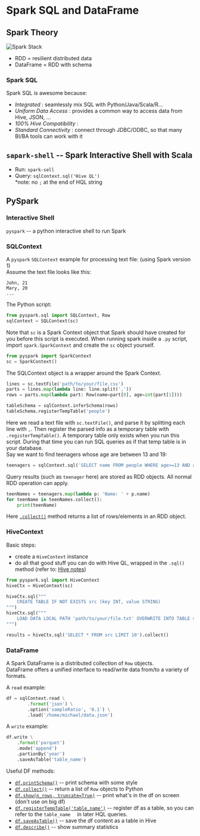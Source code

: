 # Spark SQL and DataFrame

## Spark Theory
![Spark Stack](https://dhenschen.files.wordpress.com/2015/06/spark-2015-vision.jpg)  
- RDD = resilient distributed data 
- DataFrame = RDD with schema

### Spark SQL  
Spark SQL is awesome because:
- *Integrated* : seamlessly mix SQL with Python/Java/Scala/R...
- *Uniform Data Access* : provides a common way to access data from Hive, JSON, ...  
- *100% Hive Compatibility* : 
- *Standard Connectivity* : connect through JDBC/ODBC, so that many BI/BA tools can work with it

## `sapark-shell` -- Spark Interactive Shell with Scala  
- Run: `spark-sell`  
- Query: `sqlContext.sql('Hive QL')`  
*note: no `;` at the end of HQL string  




## PySpark 
### Interactive Shell  
`pyspark` -- a python interactive shell to run Spark

### SQLContext

A `pyspark` `SQLContext` example for processing text file:  (using Spark version 1)  
Assume the text file looks like this:
```text
John, 21
Mary, 20
...
```
The  Python script:
```python
from pyspark.sql import SQLContext, Row
sqlContext = SQLContext(sc)
```
Note that `sc` is a Spark Context object that Spark should have created for you before this script is executed.
When running spark inside a `.py` script, import `spark.SparkContext` and create the `sc` object yourself. 
```python
from pyspark import SparkContext
sc = SparkContext()
``` 

The SQLContext object is a wrapper around the Spark Context.
```python
lines = sc.textFile('path/to/your/file.csv')
parts = lines.map(lambda line: line.split(','))
rows = parts.map(lambda part: Row(name=part[0], age=int(part[1])))

tableSchema = sqlContext.inferSchema(rows)
tableSchema.registerTempTable('people')
```
Here we read a text file with `sc.textFile()`, and parse it by splitting each line with `,`. 
Then register the parsed info as a temporary table with `.registerTempTable()`. 
A temporary table only exists when you run this script. 
During that time you can run SQL queries as if that temp table is in your database.  
Say we want to find teenagers whose age are between 13 and 19:
```python
teenagers = sqlContext.sql('SELECT name FROM people WHERE age>=13 AND age<=19')
```
Query results (such as `teenager` here) are stored as RDD objects. All normal RDD operation can apply.
```python
teenNames = teenagers.map(lambda p: 'Name: ' + p.name)
for teenName in teenNames.collect(): 
    print(teenName)
```
Here [`.collect()`](https://spark.apache.org/docs/2.2.0/api/python/pyspark.html#pyspark.RDD.collect) method returns a list of rows/elements in an RDD object.


### HiveContext
Basic steps:  
- create a `HiveContext` instance
- do all that good stuff you can do with Hive QL, wrapped in the `.sql()` method (refer to: [Hive notes](Hive%20Notes.md))
```python
from pyspark.sql import HiveContext
hiveCtx = HiveContext(sc)

hiveCtx.sql("""
    CREATE TABLE IF NOT EXISTS src (key INT, value STRING)
""")
hiveCtx.sql("""
    LOAD DATA LOCAL PATH 'path/to/your/file.txt' OVERWRITE INTO TABLE src
""")

results = hiveCtx.sql('SELECT * FROM src LIMIT 10').collect()
```


### DataFrame
A Spark DataFrame is a distributed collection of `Row` objects.  
DataFrame offers a unified interface to read/write data from/to a variety of formats.

A `read` example:
```python
df = sqlContext.read \
        .format('json') \
        .option('sampleRatio', '0.1') \
        .load('/home/michael/data.json')
```
A `write` example:
```python
df.write \
    .format('parquet')
    .mode('append')
    .partionBy('year')
    .saveAsTable('table_name')
```
Useful DF methods:
- [`df.printSchema()`](http://spark.apache.org/docs/latest/api/python/pyspark.sql.html#pyspark.sql.DataFrame.printSchema) -- print schema with some style
- [`df.collect()`](http://spark.apache.org/docs/latest/api/python/pyspark.sql.html#pyspark.sql.DataFrame.collect) -- return a list of `Row` objects to Python
- [`df.show(n_rows, truncate=True)`](http://spark.apache.org/docs/latest/api/python/pyspark.sql.html#pyspark.sql.DataFrame.show) -- print what's in the df on screen (don't use on big df)
- [`df.registerTempTable('table_name')`](http://spark.apache.org/docs/latest/api/python/pyspark.sql.html#pyspark.sql.DataFrame.registerTempTable)  -- register df as a table, so you can refer to the `table_name  ` in later HQL queries.
- [`df.saveAsTable()`](http://spark.apache.org/docs/latest/api/python/pyspark.sql.html#pyspark.sql.DataFrameWriter.saveAsTable) -- save the df content as a table in Hive  
- [`df.describe()`]() -- show summary statistics 